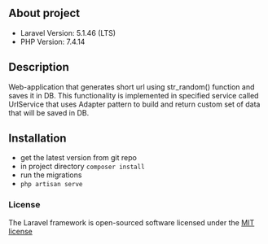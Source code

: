 ## About project

- Laravel Version: 5.1.46 (LTS)
- PHP Version: 7.4.14

## Description

Web-application that generates short url using str_random() function and saves it in DB. This functionality is implemented in specified service called UrlService that uses Adapter pattern to build and return custom set of data that will be saved in DB.

## Installation

- get the latest version from git repo
- in project directory `composer install`
- run the migrations
- `php artisan serve`

### License

The Laravel framework is open-sourced software licensed under the [MIT license](http://opensource.org/licenses/MIT)
